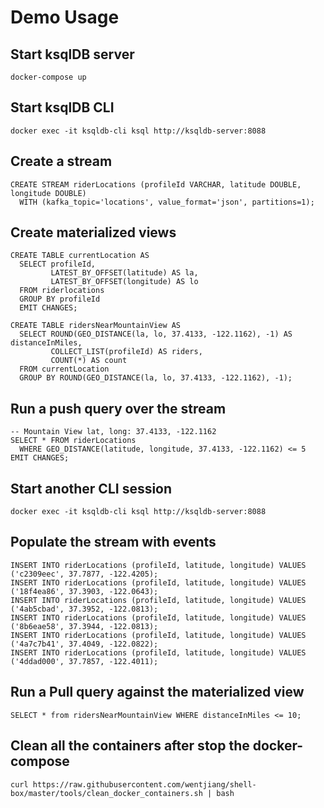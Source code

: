# Demo Usage

## Start ksqlDB server

```
docker-compose up
```

## Start ksqlDB CLI

```
docker exec -it ksqldb-cli ksql http://ksqldb-server:8088
```

## Create a stream

```
CREATE STREAM riderLocations (profileId VARCHAR, latitude DOUBLE, longitude DOUBLE)
  WITH (kafka_topic='locations', value_format='json', partitions=1);
```

## Create materialized views

```
CREATE TABLE currentLocation AS
  SELECT profileId,
         LATEST_BY_OFFSET(latitude) AS la,
         LATEST_BY_OFFSET(longitude) AS lo
  FROM riderlocations
  GROUP BY profileId
  EMIT CHANGES;
```

```
CREATE TABLE ridersNearMountainView AS
  SELECT ROUND(GEO_DISTANCE(la, lo, 37.4133, -122.1162), -1) AS distanceInMiles,
         COLLECT_LIST(profileId) AS riders,
         COUNT(*) AS count
  FROM currentLocation
  GROUP BY ROUND(GEO_DISTANCE(la, lo, 37.4133, -122.1162), -1);
```

## Run a push query over the stream

```
-- Mountain View lat, long: 37.4133, -122.1162
SELECT * FROM riderLocations
  WHERE GEO_DISTANCE(latitude, longitude, 37.4133, -122.1162) <= 5 EMIT CHANGES;
```

## Start another CLI session

```
docker exec -it ksqldb-cli ksql http://ksqldb-server:8088
```

## Populate the stream with events

```
INSERT INTO riderLocations (profileId, latitude, longitude) VALUES ('c2309eec', 37.7877, -122.4205);
INSERT INTO riderLocations (profileId, latitude, longitude) VALUES ('18f4ea86', 37.3903, -122.0643);
INSERT INTO riderLocations (profileId, latitude, longitude) VALUES ('4ab5cbad', 37.3952, -122.0813);
INSERT INTO riderLocations (profileId, latitude, longitude) VALUES ('8b6eae58', 37.3944, -122.0813);
INSERT INTO riderLocations (profileId, latitude, longitude) VALUES ('4a7c7b41', 37.4049, -122.0822);
INSERT INTO riderLocations (profileId, latitude, longitude) VALUES ('4ddad000', 37.7857, -122.4011);
```

## Run a Pull query against the materialized view

```
SELECT * from ridersNearMountainView WHERE distanceInMiles <= 10;
```

## Clean all the containers after stop the docker-compose

```
curl https://raw.githubusercontent.com/wentjiang/shell-box/master/tools/clean_docker_containers.sh | bash
```